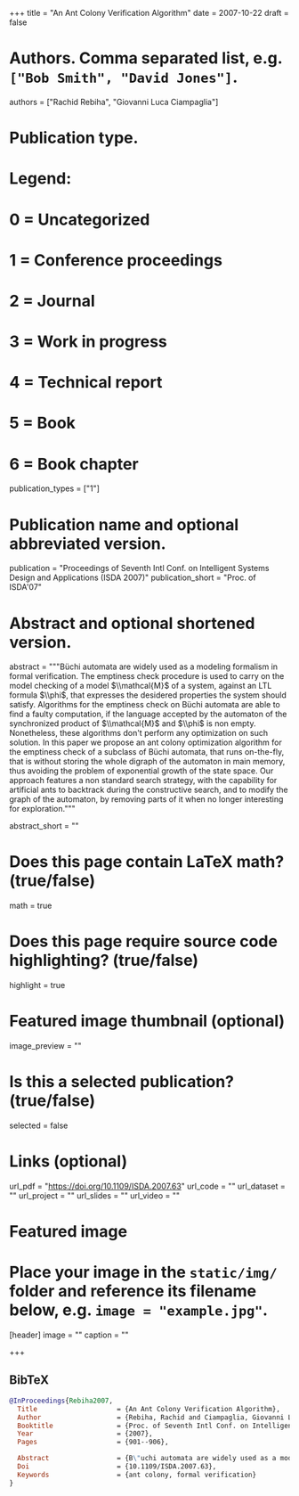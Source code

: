 +++
title = "An Ant Colony Verification Algorithm"
date = 2007-10-22
draft = false

# Authors. Comma separated list, e.g. `["Bob Smith", "David Jones"]`.
authors = ["Rachid Rebiha", "Giovanni Luca Ciampaglia"]

# Publication type.
# Legend:
# 0 = Uncategorized
# 1 = Conference proceedings
# 2 = Journal
# 3 = Work in progress
# 4 = Technical report
# 5 = Book
# 6 = Book chapter
publication_types = ["1"]

# Publication name and optional abbreviated version.
publication = "Proceedings of Seventh Intl Conf. on Intelligent Systems Design and Applications (ISDA 2007)"
publication_short = "Proc. of ISDA'07"

# Abstract and optional shortened version.
abstract = """Büchi automata are widely used as a modeling formalism in
formal verification. The emptiness check procedure is used to carry on the
model checking of a model $\\mathcal{M}$ of a system, against an LTL formula
$\\phi$, that expresses the desidered properties the system should satisfy.
Algorithms for the emptiness check on Büchi automata are able to find a
faulty computation, if the language accepted by the automaton of the
synchronized product of $\\mathcal{M}$ and $\\phi$ is non empty. Nonetheless,
these algorithms don't perform any optimization on such solution. In this
paper we propose an ant colony optimization algorithm for the emptiness
check of a subclass of Büchi automata, that runs on-the-fly, that is
without storing the whole digraph of the automaton in main memory, thus
avoiding the problem of exponential growth of the state space. Our approach
features a non standard search strategy, with the capability for artificial
ants to backtrack during the constructive search, and to modify the graph
of the automaton, by removing parts of it when no longer interesting for
exploration."""

abstract_short = ""

# Does this page contain LaTeX math? (true/false)
math = true

# Does this page require source code highlighting? (true/false)
highlight = true

# Featured image thumbnail (optional)
image_preview = ""

# Is this a selected publication? (true/false)
selected = false

# Links (optional)
url_pdf = "https://doi.org/10.1109/ISDA.2007.63"
url_code = ""
url_dataset = ""
url_project = ""
url_slides = ""
url_video = ""

# Featured image
# Place your image in the `static/img/` folder and reference its filename below, e.g. `image = "example.jpg"`.
[header]
image = ""
caption = ""

+++

## BibTeX
```bibtex
@InProceedings{Rebiha2007,
  Title                    = {An Ant Colony Verification Algorithm},
  Author                   = {Rebiha, Rachid and Ciampaglia, Giovanni Luca},
  Booktitle                = {Proc. of Seventh Intl Conf. on Intelligent Systems Design and Applications (ISDA 2007)},
  Year                     = {2007},
  Pages                    = {901--906},

  Abstract                 = {B\"uchi automata are widely used as a modeling formalism in formal verification. The emptiness check procedure is used to carry on the model checking of a model $\mathcal{M}$ of a system, against an LTL formula $\phi$, that expresses the desidered properties the system should satisfy. Algorithms for the emptiness check on B\"uchi automata are able to find a faulty computation, if the language accepted by the automaton of the synchronized product of $\mathcal{M}$ and $\phi$ is non empty. Nonetheless, these algorithms don't perform any optimization on such solution. In this paper we propose an ant colony optimization algorithm for the emptiness check of a subclass of B\"uchi automata, that runs on-the-fly, that is without storing the whole digraph of the automaton in main memory, thus avoiding the problem of exponential growth of the state space. Our approach features a non standard search strategy, with the capability for artificial ants to backtrack during the constructive search, and to modify the graph of the automaton, by removing parts of it when no longer interesting for exploration.},
  Doi                      = {10.1109/ISDA.2007.63},
  Keywords                 = {ant colony, formal verification}
}
```
